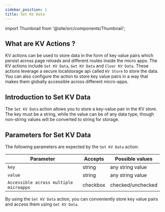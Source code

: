 ```yaml
---
sidebar_position: 1
title: Set KV Data
---
```

import Thumbnail from '@site/src/components/Thumbnail';

## What are KV Actions ?
KV actions can be used to store data in the form of key value pairs which persist across page reloads and different routes inside the micro apps. The KV actions include `Set KV Data`, `Get KV Data` and `Clear KV Data`. These actions leverage a secure localstorage api called `KV Store` to store the data. You can also configure the action to store key value pairs in a way that makes them globally accessible across different micro-apps.

## Introduction to Set KV Data
The `Set KV Data` action allows you to store a key-value pair in the KV store. The key must be a string, while the value can be of any data type, though non-string values will be converted to string for storage.

<figure>
<Thumbnail src="/img/reference/actionflow-blocks/set-keyval/setkeyval-1.png" alt="Set KV Data 1" />
</figure>

## Parameters for Set KV Data

The following parameters are expected by the `Set KV Data` action:

| Parameter   | Accepts | Possible values                                   |
|-------------|---------|---------------------------------------------------|
| `key`      | string  | any string value                                   |
| `value`     | string  | any string value                                  |
| `Accessible across multiple microapps` |  checkbox |  checked/unchecked        |

<figure>
<Thumbnail src="/img/reference/actionflow-blocks/set-keyval/setkeyval-2.png" alt="Set KV Data 2" />
</figure>



By using the `Set KV Data` action, you can conveniently store key value pairs and access them using `Get KV Data`.